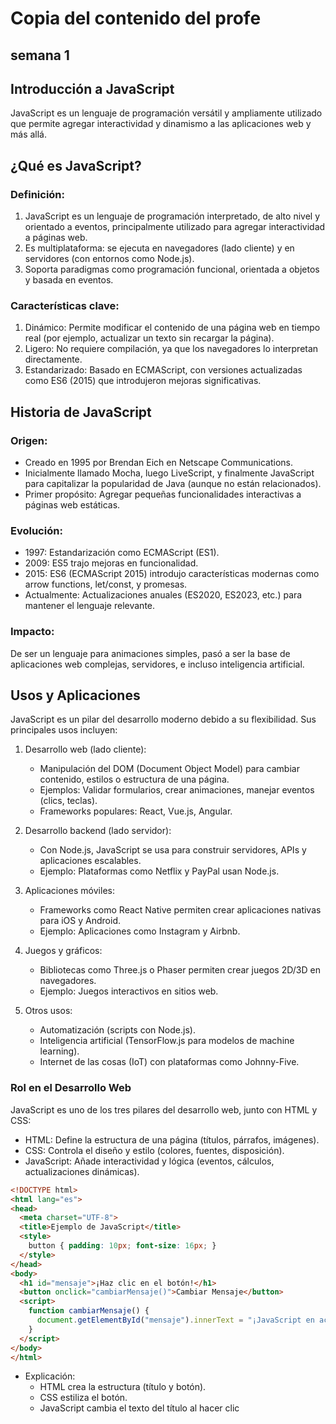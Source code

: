 # Copia del contenido del profe
## semana 1
## Introducción a JavaScript
JavaScript es un lenguaje de programación versátil y ampliamente utilizado que permite agregar interactividad y dinamismo a las aplicaciones web y más allá.

## ¿Qué es JavaScript?
### Definición:

1. JavaScript es un lenguaje de programación interpretado, de alto nivel y orientado a eventos, principalmente utilizado para agregar interactividad a páginas web.
2. Es multiplataforma: se ejecuta en navegadores (lado cliente) y en servidores (con entornos como Node.js).
3. Soporta paradigmas como programación funcional, orientada a objetos y basada en eventos.

### Características clave:

1. Dinámico: Permite modificar el contenido de una página web en tiempo real (por ejemplo, actualizar un texto sin recargar la página).
2. Ligero: No requiere compilación, ya que los navegadores lo interpretan directamente.
3. Estandarizado: Basado en ECMAScript, con versiones actualizadas como ES6 (2015) que introdujeron mejoras significativas.

## Historia de JavaScript

### Origen:

* Creado en 1995 por Brendan Eich en Netscape Communications.
* Inicialmente llamado Mocha, luego LiveScript, y finalmente JavaScript para capitalizar la popularidad de Java (aunque no están relacionados).
* Primer propósito: Agregar pequeñas funcionalidades interactivas a páginas web estáticas.

### Evolución:

* 1997: Estandarización como ECMAScript (ES1).
* 2009: ES5 trajo mejoras en funcionalidad.
* 2015: ES6 (ECMAScript 2015) introdujo características modernas como arrow functions, let/const, y promesas.
* Actualmente: Actualizaciones anuales (ES2020, ES2023, etc.) para mantener el lenguaje relevante.

### Impacto:

De ser un lenguaje para animaciones simples, pasó a ser la base de aplicaciones web complejas, servidores, e incluso inteligencia artificial.

## Usos y Aplicaciones
JavaScript es un pilar del desarrollo moderno debido a su flexibilidad. Sus principales usos incluyen:

1. Desarrollo web (lado cliente):
    * Manipulación del DOM (Document Object Model) para cambiar contenido, estilos o estructura de una página.
    * Ejemplos: Validar formularios, crear animaciones, manejar eventos (clics, teclas).
    * Frameworks populares: React, Vue.js, Angular.

2. Desarrollo backend (lado servidor):
    * Con Node.js, JavaScript se usa para construir servidores, APIs y aplicaciones escalables.
    * Ejemplo: Plataformas como Netflix y PayPal usan Node.js.

3. Aplicaciones móviles:
    * Frameworks como React Native permiten crear aplicaciones nativas para iOS y Android.
    * Ejemplo: Aplicaciones como Instagram y Airbnb.

4. Juegos y gráficos:
    * Bibliotecas como Three.js o Phaser permiten crear juegos 2D/3D en navegadores.
    * Ejemplo: Juegos interactivos en sitios web.

5. Otros usos:
    * Automatización (scripts con Node.js).
    * Inteligencia artificial (TensorFlow.js para modelos de machine learning).
    * Internet de las cosas (IoT) con plataformas como Johnny-Five.

### Rol en el Desarrollo Web
JavaScript es uno de los tres pilares del desarrollo web, junto con HTML y CSS:

* HTML: Define la estructura de una página (títulos, párrafos, imágenes).
* CSS: Controla el diseño y estilo (colores, fuentes, disposición).
* JavaScript: Añade interactividad y lógica (eventos, cálculos, actualizaciones dinámicas).

~~~html
<!DOCTYPE html>
<html lang="es">
<head>
  <meta charset="UTF-8">
  <title>Ejemplo de JavaScript</title>
  <style>
    button { padding: 10px; font-size: 16px; }
  </style>
</head>
<body>
  <h1 id="mensaje">¡Haz clic en el botón!</h1>
  <button onclick="cambiarMensaje()">Cambiar Mensaje</button>
  <script>
    function cambiarMensaje() {
      document.getElementById("mensaje").innerText = "¡JavaScript en acción!";
    }
  </script>
</body>
</html>
~~~
* Explicación:
    * HTML crea la estructura (título y botón).
    * CSS estiliza el botón.
    * JavaScript cambia el texto del título al hacer clic